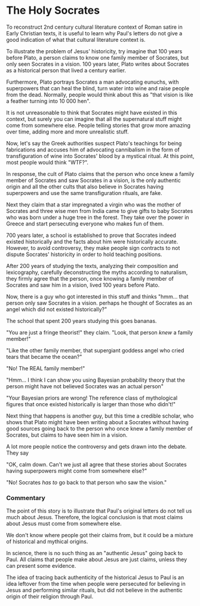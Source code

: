 # The Holy Socrates

To reconstruct 2nd century cultural literature context of Roman satire in Early Christian texts,
it is useful to learn why Paul's letters do not give a good indication of what that cultural literature context is.

To illustrate the problem of Jesus' historicity,
try imagine that 100 years before Plato,
a person claims to know one family member of Socrates,
but only seen Socrates in a vision.
100 years later, Plato writes about Socrates as a historical person that lived a century earlier.

Furthermore, Plato portrays Socrates a man advocating eunuchs,
with superpowers that can heal the blind,
turn water into wine and raise people from the dead.
Normally, people would think about this as "that vision is like a feather turning into 10 000 hen".

It is not unreasonable to think that Socrates might have existed in this context,
but surely you can imagine that all the supernatural stuff might come from somewhere else.
People telling stories that grow more amazing over time, adding more and more unrealistic stuff.

Now, let's say the Greek authorities suspect Plato's teachings for being fabrications and
accuses him of advocating cannibalism in the form of transfiguration of wine into Socrates' blood by a mystical ritual.
At this point, most people would think "WTF?".

In response, the cult of Plato claims that the person who once knew a family member of Socrates and saw Socrates in a vision,
is the only authentic origin and all the other cults that also believe in Socrates having superpowers and use the same transfiguration rituals, are fake.

Next they claim that a star impregnated a virgin who was the mother of Socrates and three wise men
from India came to give gifts to baby Socrates who was born under a huge tree in the forest.
They take over the power in Greece and start persecuting everyone who makes fun of them.

700 years later, a school is established to prove that Socrates indeed existed historically and the facts about him were historically accurate.
However, to avoid controversy, they make people sign contracts to not dispute Socrates' historicity in order to hold teaching positions.

After 200 years of studying the texts, analyzing their composition and lexicography,
carefully deconstructing the myths according to naturalism,
they firmly agree that the person, once knowing a family member of Socrates and saw him in a vision, lived 100 years before Plato.

Now, there is a guy who got interested in this stuff and thinks
"hmm... that person only saw Socrates in a vision.
perhaps he thought of Socrates as an angel which did not existed historically?"

The school that spent 200 years studying this goes bananas.

"You are just a fringe theorist!" they claim. "Look, that person *knew* a family member!"

"Like the other family member, that supergiant goddess angel who cried tears that became the ocean?"

"No! The REAL family member!"

"Hmm... I think I can show you using Bayesian probability theory that the person might have not believed Socrates was an actual person"

"Your Bayesian priors are wrong! The reference class of mythological figures that once existed historically is larger than those who didn't!"

Next thing that happens is another guy, but this time a credible scholar,
who shows that Plato might have been writing about a Socrates without having good sources
going back to the person who once knew a family member of Socrates, but claims to have seen him in a vision.

A lot more people notice the controversy and gets drawn into the debate. They say

"OK, calm down. Can't we just all agree that these stories about Socrates having superpowers might come from somewhere else?"

"No! Socrates *has to* go back to that person who saw the vision."

### Commentary

The point of this story is to illustrate that Paul's original letters do not tell us much about Jesus.
Therefore, the logical conclusion is that most claims about Jesus must come from somewhere else.

We don't know where people got their claims from, but it could be a mixture of historical and mythical origins.

In science, there is no such thing as an "authentic Jesus" going back to Paul.
All claims that people make about Jesus are just claims, unless they can present some evidence.

The idea of tracing back authenticity of the historical Jesus to Paul is an idea leftover from the time when
people were persecuted for believing in Jesus and performing similar rituals,
but did not believe in the authentic origin of their religion through Paul.
